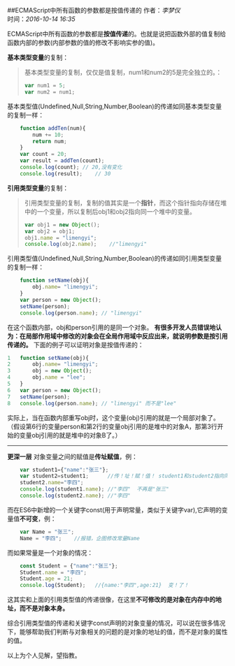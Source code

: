 ##ECMAScript中所有函数的参数都是按值传递的
作者：*李梦仪*       
时间：*2016-10-14 16:35*

ECMAScript中所有函数的参数都是**按值传递**的。也就是说把函数外部的值复制给函数内部的参数(内部参数的值的修改不影响实参的值)。

**基本类型变量**的复制：
>基本类型变量的复制，仅仅是值复制，num1和num2的5是完全独立的。：
>``` javascript
>var num1 = 5;
>var num2 = num1;
>```

基本类型值(Undefined,Null,String,Number,Boolean)的传递如同基本类型变量的复制一样：
``` javascript
	function addTen(num){
		num += 10;
		return num;
	}
	var count = 20;
	var result = addTen(count);
	console.log(count); // 20,没有变化
	console.log(result);	// 30
```

**引用类型变量**的复制：
>引用类型变量的复制，复制的值其实是一个**指针**，而这个指针指向存储在堆中的一个变量，所以复制后obj1和obj2指向同一个堆中的变量。
>``` javascript
>var obj1 = new Object();
>var obj2 = obj1;
>obj1.name = "limengyi";
>console.log(obj2.name);	//"limengyi"
>```

引用类型值(Undefined,Null,String,Number,Boolean)的传递如同引用类型变量的复制一样：
``` javascript
	function setName(obj){
		obj.name= "limengyi";
	}
	var person = new Object();
	setName(person);
	console.log(person.name); // "limengyi"
```
在这个函数内部，obj和person引用的是同一个对象。
**有很多开发人员错误地认为：在局部作用域中修改的对象会在全局作用域中反应出来，就说明参数是按引用传递的。**
下面的例子可以证明对象是按值传递的：
``` javascript
1	function setName(obj){
2		obj.name= "limengyi";
3		obj = new Object();
4		obj.name = "lee";
5	}
6	var person = new Object();
7	setName(person);
8	console.log(person.name); // "limengyi" 而不是"lee"
```
实际上，当在函数内部重写obj时，这个变量(obj)引用的就是一个局部对象了。
（假设第6行的变量person和第2行的变量obj引用的是堆中的对象A，那第3行开始的变量obj引用的就是堆中的对象B了。）

-------------------
**更深一层**
对象变量之间的赋值是**传址赋值**，例：
``` javascript
	var student1={"name":"张三"};
	var student2=student1;		//传！址！赋！值！ student1和student2指向同一个对象
	student2.name="李四";
	console.log(student1.name);	//"李四"  不再是"张三"
	console.log(student2.name);	//"李四"
```
而在ES6中新增的一个关键字const(用于声明常量，类似于关键字var),它声明的变量值**不可变**，例：
``` javascript
	var Name = "张三";
	Name = "李四";	//报错，企图修改常量Name
```
而如果常量是一个对象的情况：
``` javascript
	const Student = {"name":"张三"};
	Student.name = "李四";
	Student.age = 21;
	console.log(Student);	//{name:"李四",age:21}  变！了！
```
这其实和上面的引用类型值的传递很像，在这里**不可修改的是对象在内存中的地址，而不是对象本身。**

综合引用类型值的传递和关键字const声明的对象变量的情况，可以说在很多情况下，能够帮助我们判断与对象相关的问题的是对象的地址的值，而不是对象的属性的值。


以上为个人见解，望指教。